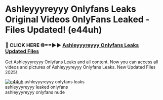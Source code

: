 # Ashleyyyreyyy Onlyfans Leaks Original Videos 0nlyFans Leaked - Files Updated! (e44uh)

<h3>🔴 CLICK HERE 🌐==►► <a href="https://tinyurl.com/2jnfzry5" rel="nofollow">Ashleyyyreyyy Onlyfans Leaks Updated Files</a></h3>

Get Ashleyyyreyyy Onlyfans Leaks and all content. Now you can access all videos and pictures of Ashleyyyreyyy Onlyfans Leaks. New Updated Files 2025!

[![e44uh](https://i.imgur.com/GyGTBgg.gif)](https://tinyurl.com/2jnfzry5)
ashleyyyreyyy onlyfans leaks<br>
ashleyyyreyyy leaked onlyfans<br>
ashleyyyreyyy onlyfans nude